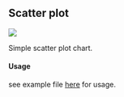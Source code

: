 ## Scatter plot

<img src='https://cloud.githubusercontent.com/assets/565486/11859537/dc9d9454-a439-11e5-83a1-0385706a4d05.png'>

Simple scatter plot chart.

#### Usage
see example file [here](../../examples/components/example-scatterplot.jsx) for usage.